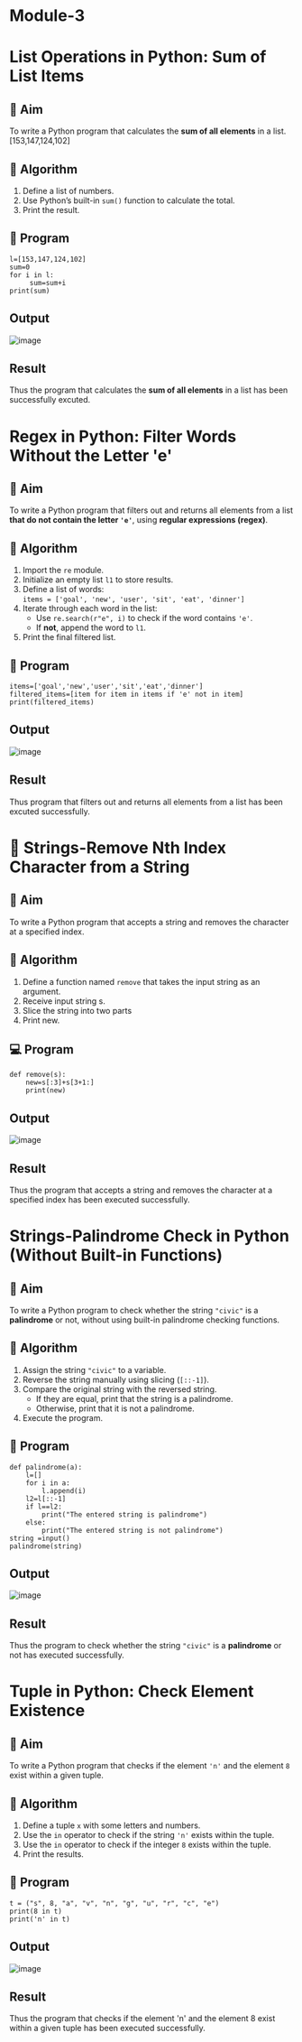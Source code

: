 # Module-3
# List Operations in Python: Sum of List Items

## 🎯 Aim
To write a Python program that calculates the **sum of all elements** in a list.
[153,147,124,102]


## 🧠 Algorithm
1. Define a list of numbers.
2. Use Python’s built-in `sum()` function to calculate the total.
3. Print the result.

## 🧾 Program
```
l=[153,147,124,102]
sum=0
for i in l:
     sum=sum+i
print(sum)
```

## Output
![image](https://github.com/user-attachments/assets/7e4cd5f4-d487-4fb7-9834-61832ec5b8c8)


## Result
Thus the program that calculates the **sum of all elements** in a list has been successfully excuted.


# Regex in Python: Filter Words Without the Letter 'e'

## 🎯 Aim
To write a Python program that filters out and returns all elements from a list **that do not contain the letter `'e'`**, using **regular expressions (regex)**.

## 🧠 Algorithm
1. Import the `re` module.
2. Initialize an empty list `l1` to store results.
3. Define a list of words:  
   `items = ['goal', 'new', 'user', 'sit', 'eat', 'dinner']`
4. Iterate through each word in the list:
   - Use `re.search(r"e", i)` to check if the word contains `'e'`.
   - If **not**, append the word to `l1`.
5. Print the final filtered list.

## 🧾 Program
```
items=['goal','new','user','sit','eat','dinner']
filtered_items=[item for item in items if 'e' not in item]
print(filtered_items)
```
## Output
![image](https://github.com/user-attachments/assets/fdf76a99-c594-4186-ba89-462fd3a37aa2)

## Result
Thus program that filters out and returns all elements from a list has been excuted successfully.


# 🧹 Strings-Remove Nth Index Character from a String

## 🎯 Aim
To write a Python program that accepts a string and removes the character at a specified index.

## 🧠 Algorithm
1. Define a function named `remove` that takes the input string as an argument.
2. Receive input string s.
3. Slice the string into two parts
8. Print new.

## 💻 Program
```
def remove(s):
    new=s[:3]+s[3+1:]
    print(new)
```

## Output
![image](https://github.com/user-attachments/assets/0c5cc3ba-c17d-46a3-901e-4d43d9217890)

## Result
Thus the program that accepts a string and removes the character at a specified index has been executed successfully.


# Strings-Palindrome Check in Python (Without Built-in Functions)

## 🎯 Aim
To write a Python program to check whether the string `"civic"` is a **palindrome** or not, without using built-in palindrome checking functions.

## 🧠 Algorithm
1. Assign the string `"civic"` to a variable.
2. Reverse the string manually using slicing (`[::-1]`).
3. Compare the original string with the reversed string.
   - If they are equal, print that the string is a palindrome.
   - Otherwise, print that it is not a palindrome.
4. Execute the program.

## 🧾 Program
```
def palindrome(a):
    l=[]
    for i in a:
        l.append(i)
    l2=l[::-1]
    if l==l2:
        print("The entered string is palindrome")
    else:
        print("The entered string is not palindrome")
string =input()
palindrome(string)
```
## Output
![image](https://github.com/user-attachments/assets/58026bde-fd16-408d-961a-4b0dd5b2e87d)

## Result
Thus the program to check whether the string `"civic"` is a **palindrome** or not has executed successfully.


# Tuple in Python: Check Element Existence

## 🎯 Aim
To write a Python program that checks if the element `'n'` and the element `8` exist within a given tuple.

## 🧠 Algorithm
1. Define a tuple `x` with some letters and numbers.
2. Use the `in` operator to check if the string `'n'` exists within the tuple.
3. Use the `in` operator to check if the integer `8` exists within the tuple.
4. Print the results.

## 🧾 Program
```
t = ("s", 8, "a", "v", "n", "g", "u", "r", "c", "e")
print(8 in t)
print('n' in t)
```

## Output
![image](https://github.com/user-attachments/assets/ed7224d4-d29a-467a-b9db-05c4f929c8ab)

## Result
Thus the program that checks if the element 'n' and the element 8 exist within a given tuple has been executed successfully.


